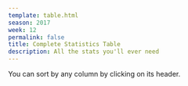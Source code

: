 ```yaml
---
template: table.html
season: 2017
week: 12
permalink: false
title: Complete Statistics Table
description: All the stats you'll ever need
---
```


You can sort by any column by clicking on its header.

